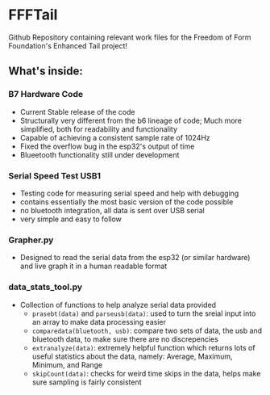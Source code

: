 # FFFTail
Github Repository containing relevant work files for the Freedom of Form Foundation's Enhanced Tail project!

## What's inside:
### B7 Hardware Code
- Current Stable release of the code
- Structurally very different from the b6 lineage of code; Much more simplified, both for readability and functionality
- Capable of achieving a consistent sample rate of 1024Hz
- Fixed the overflow bug in the esp32's output of time
- Blueetooth functionality still under development

### Serial Speed Test USB1
- Testing code for measuring serial speed and help with debugging
- contains essentially the most basic version of the code possible
- no bluetooth integration, all data is sent over USB serial
- very simple and easy to follow

### Grapher.py
- Designed to read the serial data from the esp32 (or similar hardware) and live graph it in a human readable format

### data_stats_tool.py
- Collection of functions to help analyze serial data provided
  - `prasebt(data)` and `parseusb(data)`: used to turn the sreial input into an array to make data processing easier
  - `comparedata(bluetooth, usb)`: compare two sets of data, the usb and bluetooth data, to make sure there are no discrepencies
  - `extranalyze(data)`: extremely helpful function which returns lots of useful statistics about the data, namely: Average, Maximum, Minimum, and Range
  - `skipCount(data)`: checks for weird time skips in the data, helps make sure sampling is fairly consistent
